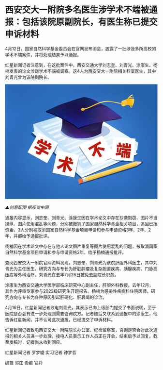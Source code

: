 # ​西安交大一附院多名医生涉学术不端被通报：包括该院原副院长，有医生称已提交申诉材料

4月12日，国家自然科学基金委员会在官网发布消息，披露了一批涉及多所高校的学术不端案件，并将处理结果予以通报。

红星新闻记者注意到，在这批案件中，西安交通大学刘志奎、刘青光、涂康生、杨楠发表的论文涉嫌学术不端被调查。这4人为西安交大一附院相关科室医生，其中刘青光曾为该院副院长。

![30f4cded31abd03bb8074ca7be972387.jpg](https://raw.githubusercontent.com/qqhsx/qqnews_image/main/2024/04/16/​西安交大一附院多名医生涉学术不端被通报：包括该院原副院长，有医生称已提交申诉材料/30f4cded31abd03bb8074ca7be972387.jpg)

_▲创意配图 据视觉中国_

通报内容显示，刘志奎、刘青光、涂康生因在学术论文中存在抄袭剽窃、图片不当操纵、图片使用混乱等问题，分别被撤销了国家自然科学基金相关项目，追回已拨资金，3人分别被取消国家自然科学基金项目申请和参与申请资格3年、2年、2年，并都给予通报批评。

杨楠因在学术论文中存在与他人论文图片重复等图片使用混乱的问题，被取消国家自然科学基金项目申请和参与申请资格2年，给予杨楠通报批评。

查阅西安交大一附院官网资料发现，刘志奎、刘青光为该院肝胆外科医生，其中刘青光为主任医生，研究方向与专长为肝脏肿瘤及复杂胆道疾病、胰腺疾病、门脉高压症等外科治疗。刘青光在去年7月26日被免去副院长职务。

涂康生为西安交通大学医学部临床研究中心副主任，肝胆外科教授。去年12月，其作为评审专家参与2022级研究生开题报告。杨楠为感染性疾病科住院医师，研究方向与专长为各种原因引起肝硬化、肝衰竭的诊治。

4月16日，红星新闻记者致电刘青光，其表示已向上级部门提交了书面说明，至于医院是否会有进一步处理则需要咨询院方。记者随后又联系到通报中的涂康生，他告诉红星新闻，并不认可这次通报，已经提交了申诉材料。

红星新闻记者致电西安交大一附院院长办公室、纪检监察室，咨询是否会对此次通报的相关人员进一步处理，接电人员表示工作人员正在开会，结束后予以回复。截至发稿时，记者尚未收到回应。

红星新闻记者 罗梦婕 实习记者 钟梦哲

编辑 郭庄 责编 官莉

